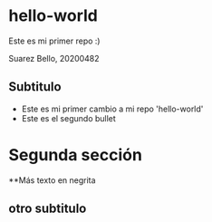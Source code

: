 # hello-world
Este es mi primer repo :)

Suarez Bello, 20200482

## Subtitulo

- Este es mi primer cambio a mi repo 'hello-world'
- Este es el segundo bullet

# Segunda sección

**Más texto en negrita

## otro subtitulo
